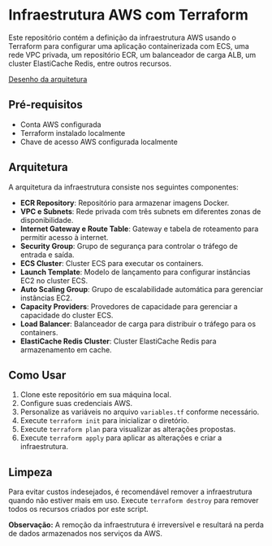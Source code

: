 # Infraestrutura AWS com Terraform

Este repositório contém a definição da infraestrutura AWS usando o Terraform para configurar uma aplicação containerizada com ECS, uma rede VPC privada, um repositório ECR, um balanceador de carga ALB, um cluster ElastiCache Redis, entre outros recursos.

[Desenho da arquitetura](https://drive.google.com/file/d/12gofNmXk8W2QnhxiFWCI4OmvVH6Vsgun/view?usp=drive_link)

## Pré-requisitos

- Conta AWS configurada
- Terraform instalado localmente
- Chave de acesso AWS configurada localmente

## Arquitetura

A arquitetura da infraestrutura consiste nos seguintes componentes:

- **ECR Repository**: Repositório para armazenar imagens Docker.
- **VPC e Subnets**: Rede privada com três subnets em diferentes zonas de disponibilidade.
- **Internet Gateway e Route Table**: Gateway e tabela de roteamento para permitir acesso à internet.
- **Security Group**: Grupo de segurança para controlar o tráfego de entrada e saída.
- **ECS Cluster**: Cluster ECS para executar os containers.
- **Launch Template**: Modelo de lançamento para configurar instâncias EC2 no cluster ECS.
- **Auto Scaling Group**: Grupo de escalabilidade automática para gerenciar instâncias EC2.
- **Capacity Providers**: Provedores de capacidade para gerenciar a capacidade do cluster ECS.
- **Load Balancer**: Balanceador de carga para distribuir o tráfego para os containers.
- **ElastiCache Redis Cluster**: Cluster ElastiCache Redis para armazenamento em cache.

## Como Usar

1. Clone este repositório em sua máquina local.
2. Configure suas credenciais AWS.
3. Personalize as variáveis no arquivo `variables.tf` conforme necessário.
4. Execute `terraform init` para inicializar o diretório.
5. Execute `terraform plan` para visualizar as alterações propostas.
6. Execute `terraform apply` para aplicar as alterações e criar a infraestrutura.

## Limpeza

Para evitar custos indesejados, é recomendável remover a infraestrutura quando não estiver mais em uso. Execute `terraform destroy` para remover todos os recursos criados por este script.

**Observação:** A remoção da infraestrutura é irreversível e resultará na perda de dados armazenados nos serviços da AWS.

